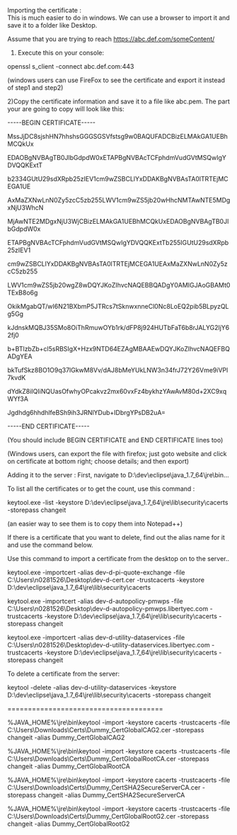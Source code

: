 Importing the certificate :  
This is much easier to do in windows. We can use a browser to import it and save it to a folder like Desktop.



Assume that you are trying to reach https://abc.def.com/someContent/



1) Execute this on your console:

openssl s_client -connect abc.def.com:443



(windows users can use FireFox to see the certificate and export it instead of step1 and step2)



2)Copy the certificate information and save it to a file like abc.pem. The part your are going to copy will look like this:



-----BEGIN CERTIFICATE-----

MssJjDC8sjshHN7hhshsGGGSGSVfstsg9w0BAQUFADCBizELMAkGA1UEBhMCQkUx

EDAOBgNVBAgTB0JlbGdpdW0xETAPBgNVBAcTCFphdmVudGVtMSQwIgYDVQQKExtT

b2334GUtU29sdXRpb25zIEV1cm9wZSBCLlYxDDAKBgNVBAsTA0lTRTEjMCEGA1UE

AxMaZXNwLnN0Zy5zcC5zb255LWV1cm9wZS5jb20wHhcNMTAwNTE5MDgxNjU3WhcN

MjAwNTE2MDgxNjU3WjCBizELMAkGA1UEBhMCQkUxEDAOBgNVBAgTB0JlbGdpdW0x

ETAPBgNVBAcTCFphdmVudGVtMSQwIgYDVQQKExtTb255IGUtU29sdXRpb25zIEV1

cm9wZSBCLlYxDDAKBgNVBAsTA0lTRTEjMCEGA1UEAxMaZXNwLnN0Zy5zcC5zb255

LWV1cm9wZS5jb20wgZ8wDQYJKoZIhvcNAQEBBQADgY0AMIGJAoGBAMt0TExB8o6g

OkikMgabQT/wI6N21BXbmP5JTRcs7tSknwxnneCl0Nc8LoEQ2pib5BLpyzQLg5Gg

kJdnskMQBJ35SMo8OiThRmuwOYb1rk/dFP8j924HUTbFaT6b8rJALYG2ljY62fj0

b+BTlzbZb+cl5sRBSIgX+Hzx9NTD64EZAgMBAAEwDQYJKoZIhvcNAQEFBQADgYEA

bkTufSkz8BO1O9q37lGkwM8Vv/dAJ8bMeYUkLNW3n34frJ72Y26Vme9iVPl7kvdK

dYdkZ8iIQIiNQUasOfwhyOPcakvz2mx60vxFz4bykhzYAwAvM80d+2XC9xqWYf3A

Jgdhdg6hhdhlfeBSh9ih3JRNlYDub+IDbrgYPsDB2uA=

-----END CERTIFICATE-----



(You should include BEGIN CERTIFICATE and END CERTIFICATE lines too)



(Windows users, can export the file with firefox; just goto website and click on certificate at bottom right; choose details; and then export)





Adding it to the server :
First, navigate to D:\dev\eclipse\java_1.7_64\jre\bin...





To list all the certificates or to get the count, use this command : 


keytool.exe -list -keystore D:\dev\eclipse\java_1.7_64\jre\lib\security\cacerts -storepass changeit

(an easier way to see them is to copy them into Notepad++)



If there is a certificate that you want to delete, find out the alias name for it and use the command below.





Use this command to import a certificate from the desktop on to the server..


keytool.exe -importcert -alias dev-d-pi-quote-exchange -file C:\Users\n0281526\Desktop\dev-d-cert.cer -trustcacerts -keystore D:\dev\eclipse\java_1.7_64\jre\lib\security\cacerts

keytool.exe -importcert -alias dev-d-autopolicy-pmwps -file C:\Users\n0281526\Desktop\dev-d-autopolicy-pmwps.libertyec.com -trustcacerts -keystore D:\dev\eclipse\java_1.7_64\jre\lib\security\cacerts -storepass changeit

keytool.exe -importcert -alias dev-d-utility-dataservices -file C:\Users\n0281526\Desktop\dev-d-utility-dataservices.libertyec.com -trustcacerts -keystore D:\dev\eclipse\java_1.7_64\jre\lib\security\cacerts -storepass changeit





To delete a certificate from the server:


keytool -delete -alias dev-d-utility-dataservices -keystore D:\dev\eclipse\java_1.7_64\jre\lib\security\cacerts -storepass changeit





======================================



%JAVA_HOME%\jre\bin\keytool -import -keystore cacerts -trustcacerts -file C:\Users\Downloads\Certs\Dummy_CertGlobalCAG2.cer -storepass changeit -alias Dummy_CertGlobalCAG2

%JAVA_HOME%\jre\bin\keytool -import -keystore cacerts -trustcacerts -file C:\Users\Downloads\Certs\Dummy_CertGlobalRootCA.cer -storepass changeit -alias Dummy_CertGlobalRootCA

%JAVA_HOME%\jre\bin\keytool -import -keystore cacerts -trustcacerts -file C:\Users\Downloads\Certs\Dummy_CertSHA2SecureServerCA.cer -storepass changeit -alias Dummy_CertSHA2SecureServerCA

%JAVA_HOME%\jre\bin\keytool -import -keystore cacerts -trustcacerts -file C:\Users\Downloads\Certs\Dummy_CertGlobalRootG2.cer -storepass changeit -alias Dummy_CertGlobalRootG2  
